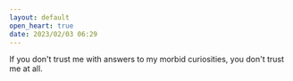 ```yaml
---
layout: default
open_heart: true
date: 2023/02/03 06:29
---
```


If you don't trust me with answers to my morbid curiosities, you don't trust me at all.
